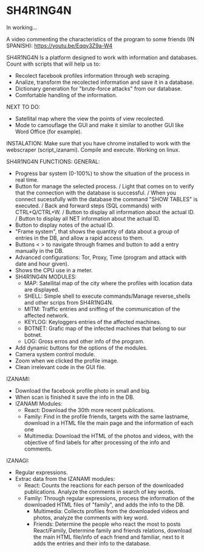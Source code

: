 # SH4R1NG4N
In working...

A video commenting the characteristics of the program to some friends (IN SPANISH):
https://youtu.be/Eqqy3Z9a-W4

SH4R1NG4N Is a platform designed to work with information and databases.
Count with scripts that will help us to:
- Recolect facebook profiles information through web scraping.
- Analize, transform the recolected information and save it in a database.
- Dictionary generation for "brute-force attacks" from our database.
- Comfortable handling of the information.

NEXT TO DO:
- Satellital map where the view the points of view recolected.
- Mode to camouflage the GUI and make it similar to another GUI like Word Office (for example).

INSTALATION:
Make sure that you have chrome installed to work with the webscraper (script_izanami).
Compile and execute.
Working on linux.

SH4R1NG4N FUNCTIONS:
GENERAL:
* Progress bar system (0-100%) to show the situation of the process in real time.
* Button for manage the selected process.
 / Light that comes on to verify that the connection with the database is successful.
 / When you connect sucessfully with the database the command "SHOW TABLES" is executed.
 / Back and forward steps (SQL commands) with CTRL+Q/CTRL+W.
 / Button to display all information about the actual ID.
 / Button to display all NET information about the actual ID.
* Button to display notes of the actual ID.
* "Frame system", that shows the quantity of data about a group of entries in the DB, and allow a rapid access to them.
* Buttons < > to navigate through frames and button to add a entry manually in the DB.
* Advanced configurations: Tor, Proxy, Time (program and attack with date and hour given).
* Shows the CPU use in a meter.
* SH4R1NG4N MODULES:
	- MAP: Satellital map of the city where the profiles with location data are displayed.
	- SHELL: Simple shell to execute commands/Manage reverse_shells and other scrips from SH4R1NG4N.
	- MITM: Traffic entries and sniffing of the communication of the affected network.
	- KEYLOG: Keyloggers entries of the affected machines.
	- BOTNET: Grafic map of the infected machines that belong to our botnet.
	- LOG: Gross erros and other info of the program.
* Add dynamic buttons for the options of the modules.
* Camera system control module.
* Zoom when we clicked the profile image.
* Clean irrelevant code in the GUI file.


IZANAMI:
* Download the facebook profile photo in small and big.
* When scan is finished it save the info in the DB.
* IZANAMI Modules:
	- React: Download the 30th more recent publications.
	- Family: Find in the profile friends, targets with the same lastname, download in a HTML file the main page and the information of each one
	- Multimedia: Download the HTML of the photos and videos, with the objective of find labels for after processing of the info and comments.

IZANAGI:
* Regular expressions.
* Extrac data from the IZANAMI modules:
  - React: Counts the reactions for each person of the downloaded publications. Analyze the comments in search of key words.
  - Family: Through regular expressions, process the information of the downloaded HTML files of "family", and adds the info to the DB.
	- Multimedia: Collects profiles from the downloaded videos and photos, analyze the comments with key word.
	- Friends: Determine the people who react the most to posts React/Family, Determine family and friends relations,
	  download the main HTML file/info of each friend and familiar, next to it adds the entries and their info to the database. 


